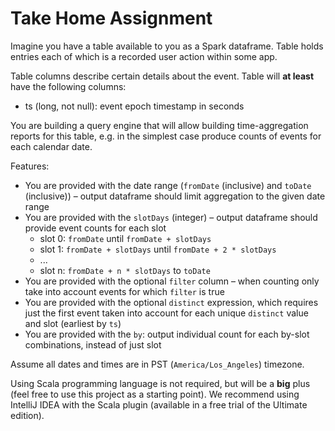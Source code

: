 # Take Home Assignment

Imagine you have a table available to you as a Spark dataframe. Table holds entries each of which is a recorded 
user action within some app.

Table columns describe certain details about the event. Table will **at least** have the following columns:

- ts (long, not null): event epoch timestamp in seconds

You are building a query engine that will allow building time-aggregation reports for this table, e.g. in the 
simplest case produce counts of events for each calendar date.

Features:

- You are provided with the date range (`fromDate` (inclusive) and `toDate` (inclusive)) – output dataframe should limit 
aggregation to the given date range
- You are provided with the `slotDays` (integer) – output dataframe should provide event counts for each slot
    - slot 0: `fromDate` until `fromDate + slotDays`
    - slot 1: `fromDate + slotDays` until `fromDate + 2 * slotDays`
    - ...
    - slot n: `fromDate + n * slotDays` to `toDate`
- You are provided with the optional `filter` column – when counting only take into account events for which `filter` 
is true
- You are provided with the optional `distinct` expression, which requires just the first event taken into account 
for each unique `distinct` value and slot (earliest by `ts`)
- You are provided with the `by`: output individual count for each by-slot combinations, instead of just slot

Assume all dates and times are in PST (`America/Los_Angeles`) timezone.

Using Scala programming language is not required, but will be a **big** plus (feel free to use this project 
as a starting point). We recommend using IntelliJ IDEA with the Scala plugin (available in a free trial 
of the Ultimate edition).